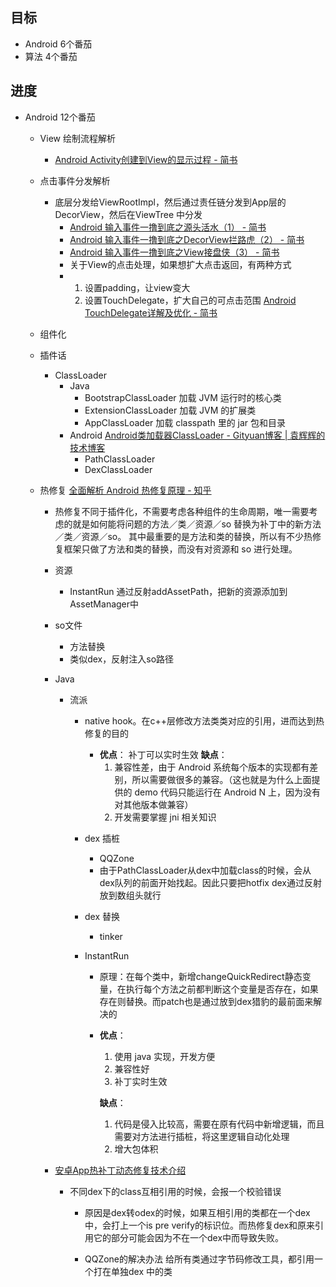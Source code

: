 ## 目标

- Android 6个番茄
- 算法 4个番茄

## 进度

- Android 12个番茄

    - View 绘制流程解析

        - [Android Activity创建到View的显示过程 - 简书](https://www.jianshu.com/p/7e260b7890a3)

    - 点击事件分发解析

        - 底层分发给ViewRootImpl，然后通过责任链分发到App层的DecorView，然后在ViewTree 中分发
            - [Android 输入事件一撸到底之源头活水（1） - 简书](https://www.jianshu.com/p/16f3f4c333cc)
            - [Android 输入事件一撸到底之DecorView拦路虎（2） - 简书](https://www.jianshu.com/p/c3843bf6545b)
            - [Android 输入事件一撸到底之View接盘侠（3） - 简书](https://www.jianshu.com/p/bc133ed02b1e)
            - 关于View的点击处理，如果想扩大点击返回，有两种方式
            - 1. 设置padding，让view变大
                2. 设置TouchDelegate，扩大自己的可点击范围 [Android TouchDelegate详解及优化 - 简书](https://www.jianshu.com/p/cb5181418c7a)

    - 组件化

    - 插件话

        - ClassLoader
            - Java
                - BootstrapClassLoader 加载 JVM 运行时的核心类
                - ExtensionClassLoader 加载 JVM 的扩展类
                - AppClassLoader 加载 classpath 里的 jar 包和目录
            - Android [Android类加载器ClassLoader - Gityuan博客 | 袁辉辉的技术博客](http://gityuan.com/2017/03/19/android-classloader/)
                - PathClassLoader
                - DexClassLoader
    
    - 热修复 [全面解析 Android 热修复原理 - 知乎](https://zhuanlan.zhihu.com/p/75465215)
    
        - 热修复不同于插件化，不需要考虑各种组件的生命周期，唯一需要考虑的就是如何能将问题的方法／类／资源／so 替换为补丁中的新方法／类／资源／so。
            其中最重要的是方法和类的替换，所以有不少热修复框架只做了方法和类的替换，而没有对资源和 so 进行处理。
    
        - 资源
            
            - InstantRun 通过反射addAssetPath，把新的资源添加到AssetManager中
            
        - so文件

            - 方法替换
            - 类似dex，反射注入so路径
        
        - Java
          
          - 流派
        
              - native hook。在c++层修改方法类类对应的引用，进而达到热修复的目的
        
                  - **优点**：
                      补丁可以实时生效
                      **缺点**：
                      1. 兼容性差，由于 Android 系统每个版本的实现都有差别，所以需要做很多的兼容。（这也就是为什么上面提供的 demo 代码只能运行在 Android N 上，因为没有对其他版本做兼容）
                      2. 开发需要掌握 jni 相关知识

              - dex 插桩

                  - QQZone
                  - 由于PathClassLoader从dex中加载class的时候，会从dex队列的前面开始找起。因此只要把hotfix dex通过反射放到数组头就行
        
              - dex 替换
        
                  - tinker
        
              - InstantRun
        
                  - 原理：在每个类中，新增changeQuickRedirect静态变量，在执行每个方法之前都判断这个变量是否存在，如果存在则替换。而patch也是通过放到dex猎豹的最前面来解决的
        
                  - **优点**：
        
                      1. 使用 java 实现，开发方便
                      2. 兼容性好
                      3. 补丁实时生效
        
                      **缺点**：
        
                      1. 代码是侵入比较高，需要在原有代码中新增逻辑，而且需要对方法进行插桩，将这里逻辑自动化处理
                      2. 增大包体积
        
        - [安卓App热补丁动态修复技术介绍](https://mp.weixin.qq.com/s?__biz=MzI1MTA1MzM2Nw==&mid=400118620&idx=1&sn=b4fdd5055731290eef12ad0d17f39d4a)
          
            - 不同dex下的class互相引用的时候，会报一个校验错误
                - 原因是dex转odex的时候，如果互相引用的类都在一个dex中，会打上一个is pre verify的标识位。而热修复dex和原来引用它的部分可能会因为不在一个dex中而导致失败。
                
                - QQZone的解决办法 给所有类通过字节码修改工具，都引用一个打在单独dex 中的类
                
                    